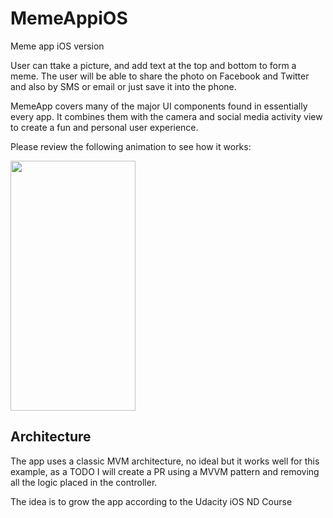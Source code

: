 # MemeAppiOS
Meme app iOS version 


User can ttake a picture, and add text at the top and bottom to form a meme. The user will be able to share the photo on Facebook and Twitter and also by SMS or email or just save it into the phone. 

MemeApp covers many of the major UI components found in essentially every app. It combines them with the camera and social media activity view to create a fun and personal user experience.

Please review the following animation to see how it works: 


<img src="https://github.com/ingjuanocampo/MemeAppiOS/blob/master/Apr-14-2020%2018-46-45.gif" alt="" data-canonical-src="https://gyazo.com/eb5c5741b6a9a16c692170a41a49c858.png" width="200" height="400" />



## Architecture

The app uses a classic MVM architecture, no ideal but it works well for this example, as a TODO I will create a PR using a MVVM pattern and removing all the logic placed in the controller. 

The idea is to grow the app according to the Udacity iOS ND Course 


